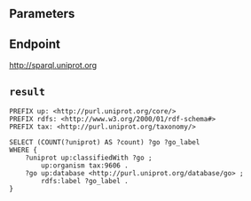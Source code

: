 # 

## Parameters


## Endpoint
http://sparql.uniprot.org

## `result`

```sparql
PREFIX up: <http://purl.uniprot.org/core/>
PREFIX rdfs: <http://www.w3.org/2000/01/rdf-schema#>
PREFIX tax: <http://purl.uniprot.org/taxonomy/>

SELECT (COUNT(?uniprot) AS ?count) ?go ?go_label
WHERE {
    ?uniprot up:classifiedWith ?go ;
        up:organism tax:9606 .
    ?go up:database <http://purl.uniprot.org/database/go> ;
        rdfs:label ?go_label .
}


```
